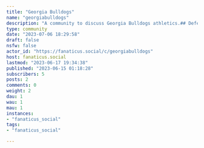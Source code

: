 ```yaml
---
title: "Georgia Bulldogs" 
name: "georgiabulldogs"
description: "A community to discuss Georgia Bulldogs athletics.## Defending College Football National Champions**Looking for Mods!**"
type: community
date: "2023-07-06 18:29:58"
draft: false
nsfw: false
actor_id: "https://fanaticus.social/c/georgiabulldogs"
host: fanaticus.social
lastmod: "2023-06-17 19:34:38"
published: "2023-06-15 01:18:28"
subscribers: 5
posts: 2
comments: 0
weight: 2
dau: 1
wau: 1
mau: 1
instances:
- "fanaticus_social"
tags: 
- "fanaticus_social"

---
```

